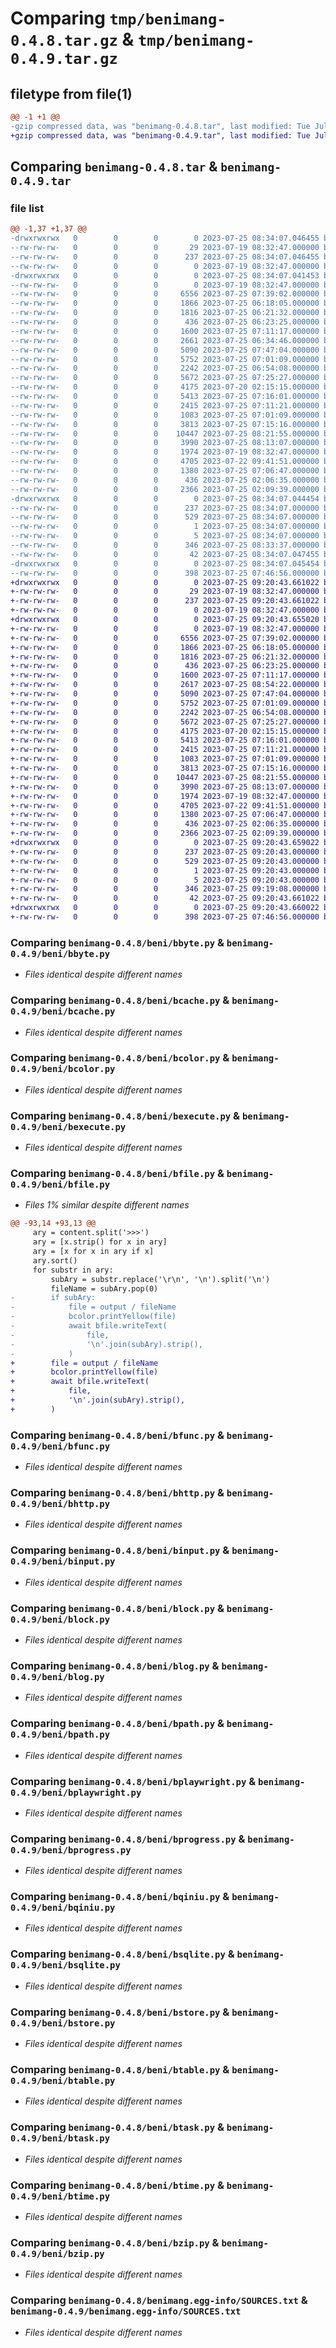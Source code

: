 # Comparing `tmp/benimang-0.4.8.tar.gz` & `tmp/benimang-0.4.9.tar.gz`

## filetype from file(1)

```diff
@@ -1 +1 @@
-gzip compressed data, was "benimang-0.4.8.tar", last modified: Tue Jul 25 08:34:07 2023, max compression
+gzip compressed data, was "benimang-0.4.9.tar", last modified: Tue Jul 25 09:20:43 2023, max compression
```

## Comparing `benimang-0.4.8.tar` & `benimang-0.4.9.tar`

### file list

```diff
@@ -1,37 +1,37 @@
-drwxrwxrwx   0        0        0        0 2023-07-25 08:34:07.046455 benimang-0.4.8/
--rw-rw-rw-   0        0        0       29 2023-07-19 08:32:47.000000 benimang-0.4.8/MANIFEST.in
--rw-rw-rw-   0        0        0      237 2023-07-25 08:34:07.046455 benimang-0.4.8/PKG-INFO
--rw-rw-rw-   0        0        0        0 2023-07-19 08:32:47.000000 benimang-0.4.8/README.md
-drwxrwxrwx   0        0        0        0 2023-07-25 08:34:07.041453 benimang-0.4.8/beni/
--rw-rw-rw-   0        0        0        0 2023-07-19 08:32:47.000000 benimang-0.4.8/beni/__init__.py
--rw-rw-rw-   0        0        0     6556 2023-07-25 07:39:02.000000 benimang-0.4.8/beni/bbyte.py
--rw-rw-rw-   0        0        0     1866 2023-07-25 06:18:05.000000 benimang-0.4.8/beni/bcache.py
--rw-rw-rw-   0        0        0     1816 2023-07-25 06:21:32.000000 benimang-0.4.8/beni/bcolor.py
--rw-rw-rw-   0        0        0      436 2023-07-25 06:23:25.000000 benimang-0.4.8/beni/bdefine.py
--rw-rw-rw-   0        0        0     1600 2023-07-25 07:11:17.000000 benimang-0.4.8/beni/bexecute.py
--rw-rw-rw-   0        0        0     2661 2023-07-25 06:34:46.000000 benimang-0.4.8/beni/bfile.py
--rw-rw-rw-   0        0        0     5090 2023-07-25 07:47:04.000000 benimang-0.4.8/beni/bfunc.py
--rw-rw-rw-   0        0        0     5752 2023-07-25 07:01:09.000000 benimang-0.4.8/beni/bhttp.py
--rw-rw-rw-   0        0        0     2242 2023-07-25 06:54:08.000000 benimang-0.4.8/beni/binput.py
--rw-rw-rw-   0        0        0     5672 2023-07-25 07:25:27.000000 benimang-0.4.8/beni/block.py
--rw-rw-rw-   0        0        0     4175 2023-07-20 02:15:15.000000 benimang-0.4.8/beni/blog.py
--rw-rw-rw-   0        0        0     5413 2023-07-25 07:16:01.000000 benimang-0.4.8/beni/bpath.py
--rw-rw-rw-   0        0        0     2415 2023-07-25 07:11:21.000000 benimang-0.4.8/beni/bplaywright.py
--rw-rw-rw-   0        0        0     1083 2023-07-25 07:01:09.000000 benimang-0.4.8/beni/bprogress.py
--rw-rw-rw-   0        0        0     3813 2023-07-25 07:15:16.000000 benimang-0.4.8/beni/bqiniu.py
--rw-rw-rw-   0        0        0    10447 2023-07-25 08:21:55.000000 benimang-0.4.8/beni/bsqlite.py
--rw-rw-rw-   0        0        0     3990 2023-07-25 08:13:07.000000 benimang-0.4.8/beni/bstore.py
--rw-rw-rw-   0        0        0     1974 2023-07-19 08:32:47.000000 benimang-0.4.8/beni/btable.py
--rw-rw-rw-   0        0        0     4705 2023-07-22 09:41:51.000000 benimang-0.4.8/beni/btask.py
--rw-rw-rw-   0        0        0     1380 2023-07-25 07:06:47.000000 benimang-0.4.8/beni/btime.py
--rw-rw-rw-   0        0        0      436 2023-07-25 02:06:35.000000 benimang-0.4.8/beni/btype.py
--rw-rw-rw-   0        0        0     2366 2023-07-25 02:09:39.000000 benimang-0.4.8/beni/bzip.py
-drwxrwxrwx   0        0        0        0 2023-07-25 08:34:07.044454 benimang-0.4.8/benimang.egg-info/
--rw-rw-rw-   0        0        0      237 2023-07-25 08:34:07.000000 benimang-0.4.8/benimang.egg-info/PKG-INFO
--rw-rw-rw-   0        0        0      529 2023-07-25 08:34:07.000000 benimang-0.4.8/benimang.egg-info/SOURCES.txt
--rw-rw-rw-   0        0        0        1 2023-07-25 08:34:07.000000 benimang-0.4.8/benimang.egg-info/dependency_links.txt
--rw-rw-rw-   0        0        0        5 2023-07-25 08:34:07.000000 benimang-0.4.8/benimang.egg-info/top_level.txt
--rw-rw-rw-   0        0        0      346 2023-07-25 08:33:37.000000 benimang-0.4.8/pyproject.toml
--rw-rw-rw-   0        0        0       42 2023-07-25 08:34:07.047455 benimang-0.4.8/setup.cfg
-drwxrwxrwx   0        0        0        0 2023-07-25 08:34:07.045454 benimang-0.4.8/test/
--rw-rw-rw-   0        0        0      398 2023-07-25 07:46:56.000000 benimang-0.4.8/test/test_bbyte.py
+drwxrwxrwx   0        0        0        0 2023-07-25 09:20:43.661022 benimang-0.4.9/
+-rw-rw-rw-   0        0        0       29 2023-07-19 08:32:47.000000 benimang-0.4.9/MANIFEST.in
+-rw-rw-rw-   0        0        0      237 2023-07-25 09:20:43.661022 benimang-0.4.9/PKG-INFO
+-rw-rw-rw-   0        0        0        0 2023-07-19 08:32:47.000000 benimang-0.4.9/README.md
+drwxrwxrwx   0        0        0        0 2023-07-25 09:20:43.655020 benimang-0.4.9/beni/
+-rw-rw-rw-   0        0        0        0 2023-07-19 08:32:47.000000 benimang-0.4.9/beni/__init__.py
+-rw-rw-rw-   0        0        0     6556 2023-07-25 07:39:02.000000 benimang-0.4.9/beni/bbyte.py
+-rw-rw-rw-   0        0        0     1866 2023-07-25 06:18:05.000000 benimang-0.4.9/beni/bcache.py
+-rw-rw-rw-   0        0        0     1816 2023-07-25 06:21:32.000000 benimang-0.4.9/beni/bcolor.py
+-rw-rw-rw-   0        0        0      436 2023-07-25 06:23:25.000000 benimang-0.4.9/beni/bdefine.py
+-rw-rw-rw-   0        0        0     1600 2023-07-25 07:11:17.000000 benimang-0.4.9/beni/bexecute.py
+-rw-rw-rw-   0        0        0     2617 2023-07-25 08:54:22.000000 benimang-0.4.9/beni/bfile.py
+-rw-rw-rw-   0        0        0     5090 2023-07-25 07:47:04.000000 benimang-0.4.9/beni/bfunc.py
+-rw-rw-rw-   0        0        0     5752 2023-07-25 07:01:09.000000 benimang-0.4.9/beni/bhttp.py
+-rw-rw-rw-   0        0        0     2242 2023-07-25 06:54:08.000000 benimang-0.4.9/beni/binput.py
+-rw-rw-rw-   0        0        0     5672 2023-07-25 07:25:27.000000 benimang-0.4.9/beni/block.py
+-rw-rw-rw-   0        0        0     4175 2023-07-20 02:15:15.000000 benimang-0.4.9/beni/blog.py
+-rw-rw-rw-   0        0        0     5413 2023-07-25 07:16:01.000000 benimang-0.4.9/beni/bpath.py
+-rw-rw-rw-   0        0        0     2415 2023-07-25 07:11:21.000000 benimang-0.4.9/beni/bplaywright.py
+-rw-rw-rw-   0        0        0     1083 2023-07-25 07:01:09.000000 benimang-0.4.9/beni/bprogress.py
+-rw-rw-rw-   0        0        0     3813 2023-07-25 07:15:16.000000 benimang-0.4.9/beni/bqiniu.py
+-rw-rw-rw-   0        0        0    10447 2023-07-25 08:21:55.000000 benimang-0.4.9/beni/bsqlite.py
+-rw-rw-rw-   0        0        0     3990 2023-07-25 08:13:07.000000 benimang-0.4.9/beni/bstore.py
+-rw-rw-rw-   0        0        0     1974 2023-07-19 08:32:47.000000 benimang-0.4.9/beni/btable.py
+-rw-rw-rw-   0        0        0     4705 2023-07-22 09:41:51.000000 benimang-0.4.9/beni/btask.py
+-rw-rw-rw-   0        0        0     1380 2023-07-25 07:06:47.000000 benimang-0.4.9/beni/btime.py
+-rw-rw-rw-   0        0        0      436 2023-07-25 02:06:35.000000 benimang-0.4.9/beni/btype.py
+-rw-rw-rw-   0        0        0     2366 2023-07-25 02:09:39.000000 benimang-0.4.9/beni/bzip.py
+drwxrwxrwx   0        0        0        0 2023-07-25 09:20:43.659022 benimang-0.4.9/benimang.egg-info/
+-rw-rw-rw-   0        0        0      237 2023-07-25 09:20:43.000000 benimang-0.4.9/benimang.egg-info/PKG-INFO
+-rw-rw-rw-   0        0        0      529 2023-07-25 09:20:43.000000 benimang-0.4.9/benimang.egg-info/SOURCES.txt
+-rw-rw-rw-   0        0        0        1 2023-07-25 09:20:43.000000 benimang-0.4.9/benimang.egg-info/dependency_links.txt
+-rw-rw-rw-   0        0        0        5 2023-07-25 09:20:43.000000 benimang-0.4.9/benimang.egg-info/top_level.txt
+-rw-rw-rw-   0        0        0      346 2023-07-25 09:19:08.000000 benimang-0.4.9/pyproject.toml
+-rw-rw-rw-   0        0        0       42 2023-07-25 09:20:43.661022 benimang-0.4.9/setup.cfg
+drwxrwxrwx   0        0        0        0 2023-07-25 09:20:43.660022 benimang-0.4.9/test/
+-rw-rw-rw-   0        0        0      398 2023-07-25 07:46:56.000000 benimang-0.4.9/test/test_bbyte.py
```

### Comparing `benimang-0.4.8/beni/bbyte.py` & `benimang-0.4.9/beni/bbyte.py`

 * *Files identical despite different names*

### Comparing `benimang-0.4.8/beni/bcache.py` & `benimang-0.4.9/beni/bcache.py`

 * *Files identical despite different names*

### Comparing `benimang-0.4.8/beni/bcolor.py` & `benimang-0.4.9/beni/bcolor.py`

 * *Files identical despite different names*

### Comparing `benimang-0.4.8/beni/bexecute.py` & `benimang-0.4.9/beni/bexecute.py`

 * *Files identical despite different names*

### Comparing `benimang-0.4.8/beni/bfile.py` & `benimang-0.4.9/beni/bfile.py`

 * *Files 1% similar despite different names*

```diff
@@ -93,14 +93,13 @@
     ary = content.split('>>>')
     ary = [x.strip() for x in ary]
     ary = [x for x in ary if x]
     ary.sort()
     for substr in ary:
         subAry = substr.replace('\r\n', '\n').split('\n')
         fileName = subAry.pop(0)
-        if subAry:
-            file = output / fileName
-            bcolor.printYellow(file)
-            await bfile.writeText(
-                file,
-                '\n'.join(subAry).strip(),
-            )
+        file = output / fileName
+        bcolor.printYellow(file)
+        await bfile.writeText(
+            file,
+            '\n'.join(subAry).strip(),
+        )
```

### Comparing `benimang-0.4.8/beni/bfunc.py` & `benimang-0.4.9/beni/bfunc.py`

 * *Files identical despite different names*

### Comparing `benimang-0.4.8/beni/bhttp.py` & `benimang-0.4.9/beni/bhttp.py`

 * *Files identical despite different names*

### Comparing `benimang-0.4.8/beni/binput.py` & `benimang-0.4.9/beni/binput.py`

 * *Files identical despite different names*

### Comparing `benimang-0.4.8/beni/block.py` & `benimang-0.4.9/beni/block.py`

 * *Files identical despite different names*

### Comparing `benimang-0.4.8/beni/blog.py` & `benimang-0.4.9/beni/blog.py`

 * *Files identical despite different names*

### Comparing `benimang-0.4.8/beni/bpath.py` & `benimang-0.4.9/beni/bpath.py`

 * *Files identical despite different names*

### Comparing `benimang-0.4.8/beni/bplaywright.py` & `benimang-0.4.9/beni/bplaywright.py`

 * *Files identical despite different names*

### Comparing `benimang-0.4.8/beni/bprogress.py` & `benimang-0.4.9/beni/bprogress.py`

 * *Files identical despite different names*

### Comparing `benimang-0.4.8/beni/bqiniu.py` & `benimang-0.4.9/beni/bqiniu.py`

 * *Files identical despite different names*

### Comparing `benimang-0.4.8/beni/bsqlite.py` & `benimang-0.4.9/beni/bsqlite.py`

 * *Files identical despite different names*

### Comparing `benimang-0.4.8/beni/bstore.py` & `benimang-0.4.9/beni/bstore.py`

 * *Files identical despite different names*

### Comparing `benimang-0.4.8/beni/btable.py` & `benimang-0.4.9/beni/btable.py`

 * *Files identical despite different names*

### Comparing `benimang-0.4.8/beni/btask.py` & `benimang-0.4.9/beni/btask.py`

 * *Files identical despite different names*

### Comparing `benimang-0.4.8/beni/btime.py` & `benimang-0.4.9/beni/btime.py`

 * *Files identical despite different names*

### Comparing `benimang-0.4.8/beni/bzip.py` & `benimang-0.4.9/beni/bzip.py`

 * *Files identical despite different names*

### Comparing `benimang-0.4.8/benimang.egg-info/SOURCES.txt` & `benimang-0.4.9/benimang.egg-info/SOURCES.txt`

 * *Files identical despite different names*


